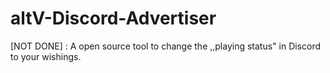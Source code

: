 # altV-Discord-Advertiser
[NOT DONE] : A open source tool to change the ,,playing status" in Discord to your wishings.
